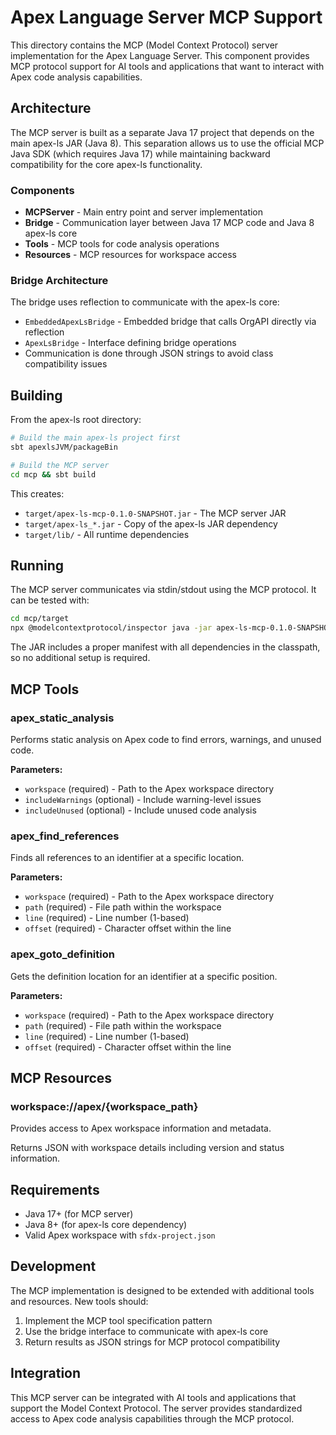 # Apex Language Server MCP Support

This directory contains the MCP (Model Context Protocol) server implementation for the Apex Language Server. This component provides MCP protocol support for AI tools and applications that want to interact with Apex code analysis capabilities.

## Architecture

The MCP server is built as a separate Java 17 project that depends on the main apex-ls JAR (Java 8). This separation allows us to use the official MCP Java SDK (which requires Java 17) while maintaining backward compatibility for the core apex-ls functionality.

### Components

- **MCPServer** - Main entry point and server implementation
- **Bridge** - Communication layer between Java 17 MCP code and Java 8 apex-ls core
- **Tools** - MCP tools for code analysis operations
- **Resources** - MCP resources for workspace access

### Bridge Architecture

The bridge uses reflection to communicate with the apex-ls core:
- `EmbeddedApexLsBridge` - Embedded bridge that calls OrgAPI directly via reflection
- `ApexLsBridge` - Interface defining bridge operations
- Communication is done through JSON strings to avoid class compatibility issues

## Building

From the apex-ls root directory:

```bash
# Build the main apex-ls project first
sbt apexlsJVM/packageBin

# Build the MCP server
cd mcp && sbt build
```

This creates:
- `target/apex-ls-mcp-0.1.0-SNAPSHOT.jar` - The MCP server JAR
- `target/apex-ls_*.jar` - Copy of the apex-ls JAR dependency
- `target/lib/` - All runtime dependencies

## Running

The MCP server communicates via stdin/stdout using the MCP protocol. 
It can be tested with:

```bash
cd mcp/target
npx @modelcontextprotocol/inspector java -jar apex-ls-mcp-0.1.0-SNAPSHOT.jar
```

The JAR includes a proper manifest with all dependencies in the classpath, so no additional setup is required.

## MCP Tools

### apex_static_analysis
Performs static analysis on Apex code to find errors, warnings, and unused code.

**Parameters:**
- `workspace` (required) - Path to the Apex workspace directory
- `includeWarnings` (optional) - Include warning-level issues
- `includeUnused` (optional) - Include unused code analysis

### apex_find_references
Finds all references to an identifier at a specific location.

**Parameters:**
- `workspace` (required) - Path to the Apex workspace directory  
- `path` (required) - File path within the workspace
- `line` (required) - Line number (1-based)
- `offset` (required) - Character offset within the line

### apex_goto_definition
Gets the definition location for an identifier at a specific position.

**Parameters:**
- `workspace` (required) - Path to the Apex workspace directory
- `path` (required) - File path within the workspace  
- `line` (required) - Line number (1-based)
- `offset` (required) - Character offset within the line

## MCP Resources

### workspace://apex/{workspace_path}
Provides access to Apex workspace information and metadata.

Returns JSON with workspace details including version and status information.

## Requirements

- Java 17+ (for MCP server)
- Java 8+ (for apex-ls core dependency)
- Valid Apex workspace with `sfdx-project.json`

## Development

The MCP implementation is designed to be extended with additional tools and resources. New tools should:

1. Implement the MCP tool specification pattern
2. Use the bridge interface to communicate with apex-ls core
3. Return results as JSON strings for MCP protocol compatibility

## Integration

This MCP server can be integrated with AI tools and applications that support the Model Context Protocol. The server provides standardized access to Apex code analysis capabilities through the MCP protocol.
